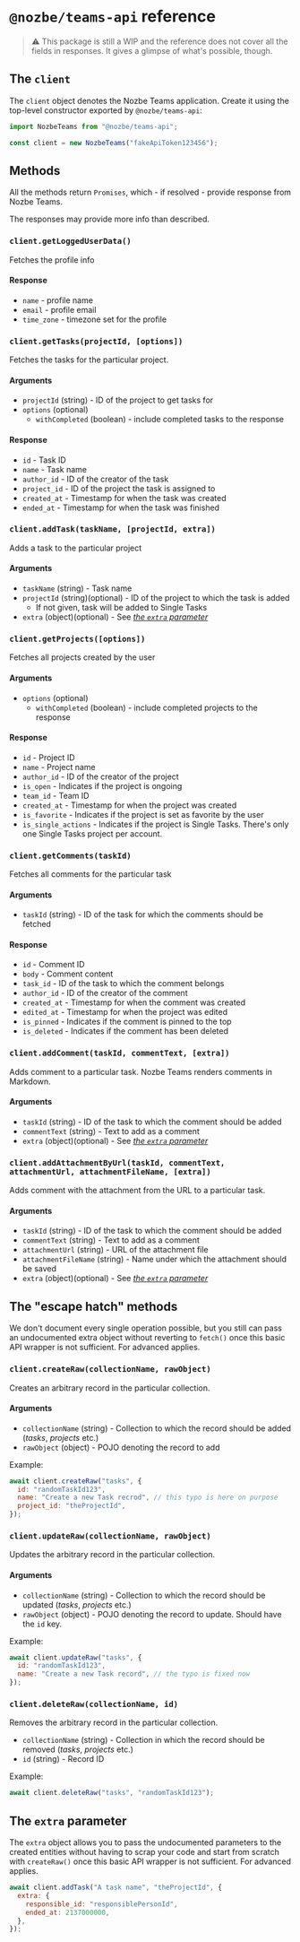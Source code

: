 # `@nozbe/teams-api` reference

> ⚠️ This package is still a WIP and the reference does not cover all the fields in responses. It gives a glimpse of what's possible, though.

## The `client`

The `client` object denotes the Nozbe Teams application. Create it using the top-level constructor exported by `@nozbe/teams-api`:

```js
import NozbeTeams from "@nozbe/teams-api";

const client = new NozbeTeams("fakeApiToken123456");
```

## Methods

All the methods return `Promises`, which - if resolved - provide response from Nozbe Teams.

The responses may provide more info than described.

### `client.getLoggedUserData()`

Fetches the profile info

#### Response

- `name` - profile name
- `email` - profile email
- `time_zone` - timezone set for the profile

### `client.getTasks(projectId, [options])`

Fetches the tasks for the particular project.

#### Arguments

- `projectId` (string) - ID of the project to get tasks for
- `options` (optional)
  - `withCompleted` (boolean) - include completed tasks to the response

#### Response

- `id` - Task ID
- `name` - Task name
- `author_id` - ID of the creator of the task
- `project_id` - ID of the project the task is assigned to
- `created_at` - Timestamp for when the task was created
- `ended_at` - Timestamp for when the task was finished

### `client.addTask(taskName, [projectId, extra])`

Adds a task to the particular project

#### Arguments

- `taskName` (string) - Task name
- `projectId` (string)(optional) - ID of the project to which the task is added
  - If not given, task will be added to Single Tasks
- `extra` (object)(optional) - See [_the `extra` parameter_](#the-extra-parameter)

### `client.getProjects([options])`

Fetches all projects created by the user

#### Arguments

- `options` (optional)
  - `withCompleted` (boolean) - include completed projects to the response

#### Response

- `id` - Project ID
- `name` - Project name
- `author_id` - ID of the creator of the project
- `is_open` - Indicates if the project is ongoing
- `team_id` - Team ID
- `created_at` - Timestamp for when the project was created
- `is_favorite` - Indicates if the project is set as favorite by the user
- `is_single_actions` - Indicates if the project is Single Tasks. There's only one Single Tasks project per account.

### `client.getComments(taskId)`

Fetches all comments for the particular task

#### Arguments

- `taskId` (string) - ID of the task for which the comments should be fetched

#### Response

- `id` - Comment ID
- `body` - Comment content
- `task_id` - ID of the task to which the comment belongs
- `author_id` - ID of the creator of the comment
- `created_at` - Timestamp for when the comment was created
- `edited_at` - Timestamp for when the project was edited
- `is_pinned` - Indicates if the comment is pinned to the top
- `is_deleted` - Indicates if the comment has been deleted

### `client.addComment(taskId, commentText, [extra])`

Adds comment to a particular task. Nozbe Teams renders comments in Markdown.

#### Arguments

- `taskId` (string) - ID of the task to which the comment should be added
- `commentText` (string) - Text to add as a comment
- `extra` (object)(optional) - See [_the `extra` parameter_](#the-extra-parameter)

### `client.addAttachmentByUrl(taskId, commentText, attachmentUrl, attachmentFileName, [extra])`

Adds comment with the attachment from the URL to a particular task.

#### Arguments

- `taskId` (string) - ID of the task to which the comment should be added
- `commentText` (string) - Text to add as a comment
- `attachmentUrl` (string) - URL of the attachment file
- `attachmentFileName` (string) - Name under which the attachment should be saved
- `extra` (object)(optional) - See [_the `extra` parameter_](#the-extra-parameter)

## The "escape hatch" methods

We don't document every single operation possible, but you still can pass an undocumented extra object without reverting to `fetch()` once this basic API wrapper is not sufficient. For advanced applies.

### `client.createRaw(collectionName, rawObject)`

Creates an arbitrary record in the particular collection.

#### Arguments

- `collectionName` (string) - Collection to which the record should be added (_tasks_, _projects_ etc.)
- `rawObject` (object) - POJO denoting the record to add

Example:

```js
await client.createRaw("tasks", {
  id: "randomTaskId123",
  name: "Create a new Task recrod", // this typo is here on purpose
  project_id: "theProjectId",
});
```

### `client.updateRaw(collectionName, rawObject)`

Updates the arbitrary record in the particular collection.

#### Arguments

- `collectionName` (string) - Collection to which the record should be updated (_tasks_, _projects_ etc.)
- `rawObject` (object) - POJO denoting the record to update. Should have the `id` key.

Example:

```js
await client.updateRaw("tasks", {
  id: "randomTaskId123",
  name: "Create a new Task record", // the typo is fixed now
});
```

### `client.deleteRaw(collectionName, id)`

Removes the arbitrary record in the particular collection.

- `collectionName` (string) - Collection in which the record should be removed (_tasks_, _projects_ etc.)
- `id` (string) - Record ID

Example:

```js
await client.deleteRaw("tasks", "randomTaskId123");
```

## The `extra` parameter

The `extra` object allows you to pass the undocumented parameters to the created entities without having to scrap your code and start from scratch with `createRaw()` once this basic API wrapper is not sufficient. For advanced applies.

```js
await client.addTask("A task name", "theProjectId", {
  extra: {
    responsible_id: "responsiblePersonId",
    ended_at: 2137000000,
  },
});
```
